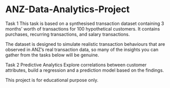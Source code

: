 # ANZ-Data-Analytics-Project

Task 1
This task is based on a synthesised transaction dataset containing 3 months’ worth of transactions for 100 hypothetical customers. It contains purchases, recurring transactions, and salary transactions.

The dataset is designed to simulate realistic transaction behaviours that are observed in ANZ’s real transaction data, so many of the insights you can gather from the tasks below will be genuine.


Task 2
Predictive Analytics
Explore correlations between customer attributes, build a regression and a prediction model based on the findings.

This project is for educational purpose only.
